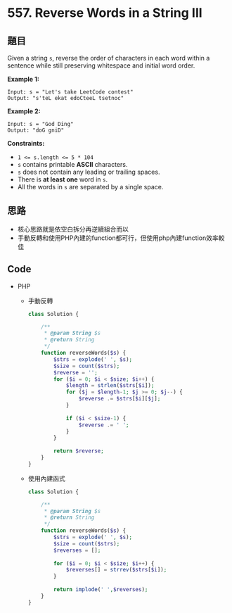 # 557. Reverse Words in a String III

## 題目

Given a string `s`, reverse the order of characters in each word within a sentence while still preserving whitespace and initial word order.

**Example 1:**

```
Input: s = "Let's take LeetCode contest"
Output: "s'teL ekat edoCteeL tsetnoc"

```

**Example 2:**

```
Input: s = "God Ding"
Output: "doG gniD"

```

**Constraints:**

- `1 <= s.length <= 5 * 104`
- `s` contains printable **ASCII** characters.
- `s` does not contain any leading or trailing spaces.
- There is **at least one** word in `s`.
- All the words in `s` are separated by a single space.

## 思路

- 核心思路就是依空白拆分再逆續組合而以
- 手動反轉和使用PHP內建的function都可行，但使用php內建function效率較佳

## Code

- PHP
    - 手動反轉

        ```php
        class Solution {

            /**
             * @param String $s
             * @return String
             */
            function reverseWords($s) {
                $strs = explode(' ', $s);
                $size = count($strs);
                $reverse = '';
                for ($i = 0; $i < $size; $i++) {
                    $length = strlen($strs[$i]);
                    for ($j = $length-1; $j >= 0; $j--) {
                        $reverse .= $strs[$i][$j];
                    }
                    
                    if ($i < $size-1) {
                        $reverse .= ' ';
                    }
                }
                
                return $reverse;
            }
        }
        ```

    - 使用內建函式

        ```php
        class Solution {

            /**
             * @param String $s
             * @return String
             */
            function reverseWords($s) {
                $strs = explode(' ', $s);
                $size = count($strs);
                $reverses = [];
                
                for ($i = 0; $i < $size; $i++) {
                    $reverses[] = strrev($strs[$i]);
                }
                
                return implode(' ',$reverses);
            }
        }
        ```